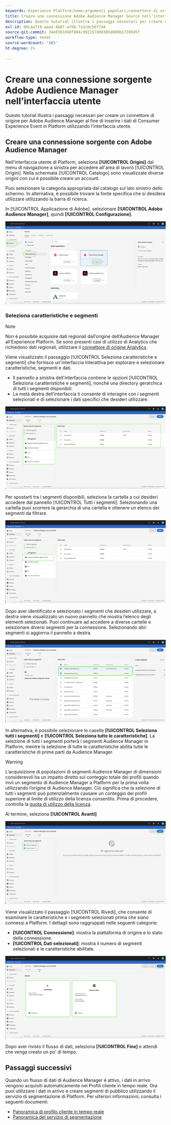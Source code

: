 ```yaml
---
keywords: Experience Platform;home;argomenti popolari;connettore di origine Audience Manager;Audience Manager;connettore audience manager
title: Creare una connessione Adobe Audience Manager Source nell’interfaccia utente
description: Questo tutorial illustra i passaggi necessari per creare una connessione di origine per Adobe Audience Manager al fine di inserire i dati di Consumer Experience Event in Platform utilizzando l’interfaccia utente.
exl-id: 90c4a719-aaad-4687-afd8-7a1c0c56f744
source-git-commit: 34e0381d40f884cd92157d08385d889b1739845f
workflow-type: tm+mt
source-wordcount: '583'
ht-degree: 1%

---
```


# Creare una connessione sorgente Adobe Audience Manager nell’interfaccia utente

Questo tutorial illustra i passaggi necessari per creare un connettore di origine per Adobe Audience Manager al fine di inserire i dati di Consumer Experience Event in Platform utilizzando l’interfaccia utente.

## Creare una connessione sorgente con Adobe Audience Manager

Nell&#39;interfaccia utente di Platform, seleziona **[!UICONTROL Origini]** dal menu di navigazione a sinistra per accedere all&#39;area di lavoro [!UICONTROL Origini]. Nella schermata [!UICONTROL Catalogo] sono visualizzate diverse origini con cui è possibile creare un account.

Puoi selezionare la categoria appropriata dal catalogo sul lato sinistro dello schermo. In alternativa, è possibile trovare la fonte specifica che si desidera utilizzare utilizzando la barra di ricerca.

In [!UICONTROL Applicazione di Adobe], selezionare **[!UICONTROL Adobe Audience Manager]**, quindi **[!UICONTROL Configurazione]**.

![catalogo](../../../../images/tutorials/create/aam/catalog.png)

### Seleziona caratteristiche e segmenti

>[!NOTE]
>
>Non è possibile acquisire dati regionali dall’origine dell’Audience Manager all’Experience Platform. Se sono presenti casi di utilizzo di Analytics che richiedono dati regionali, utilizzare il [connettore di origine Analytics](../adobe-applications/analytics.md).

Viene visualizzato il passaggio [!UICONTROL Seleziona caratteristiche e segmenti] che fornisce un&#39;interfaccia interattiva per esplorare e selezionare caratteristiche, segmenti e dati.

* Il pannello a sinistra dell&#39;interfaccia contiene le opzioni [!UICONTROL Seleziona caratteristiche e segmenti], nonché una directory gerarchica di tutti i segmenti disponibili.
* La metà destra dell’interfaccia ti consente di interagire con i segmenti selezionati e di selezionare i dati specifici che desideri utilizzare.

![add-data](../../../../images/tutorials/create/aam/add-data.png)

Per spostarti tra i segmenti disponibili, seleziona la cartella a cui desideri accedere dal pannello [!UICONTROL Tutti i segmenti]. Selezionando una cartella puoi scorrere la gerarchia di una cartella e ottenere un elenco dei segmenti da filtrare.

![cartella-segmento](../../../../images/tutorials/create/aam/segment-folder.png)

Dopo aver identificato e selezionato i segmenti che desideri utilizzare, a destra viene visualizzato un nuovo pannello che mostra l’elenco degli elementi selezionati. Puoi continuare ad accedere a diverse cartelle e selezionare diversi segmenti per la connessione. Selezionando altri segmenti si aggiorna il pannello a destra.

![select-data](../../../../images/tutorials/create/aam/select-data.png)

In alternativa, è possibile selezionare le caselle **[!UICONTROL Seleziona tutti i segmenti]** e **[!UICONTROL Seleziona tutte le caratteristiche]**. La selezione di tutti i segmenti porterà i segmenti Audience Manager in Platform, mentre la selezione di tutte le caratteristiche abilita tutte le caratteristiche di prime parti da Audience Manager.

>[!WARNING]
>
>L’acquisizione di popolazioni di segmenti Audience Manager di dimensioni considerevoli ha un impatto diretto sul conteggio totale dei profili quando invii un segmento di Audience Manager a Platform per la prima volta utilizzando l’origine di Audience Manager. Ciò significa che la selezione di tutti i segmenti può potenzialmente causare un conteggio dei profili superiore al limite di utilizzo della licenza consentito. Prima di procedere, controlla la [quota di utilizzo della licenza](../../../../../dashboards/guides/license-usage.md).

Al termine, seleziona **[!UICONTROL Avanti]**

![tutti i segmenti](../../../../images/tutorials/create/aam/all-segments.png)

Viene visualizzato il passaggio [!UICONTROL Rivedi], che consente di esaminare le caratteristiche e i segmenti selezionati prima che siano connessi a Platform. I dettagli sono raggruppati nelle seguenti categorie:

* **[!UICONTROL Connessione]**: mostra la piattaforma di origine e lo stato della connessione.
* **[!UICONTROL Dati selezionati]**: mostra il numero di segmenti selezionati e le caratteristiche abilitate.

![revisione](../../../../images/tutorials/create/aam/review.png)

Dopo aver rivisto il flusso di dati, seleziona **[!UICONTROL Fine]** e attendi che venga creato un po&#39; di tempo.

## Passaggi successivi

Quando un flusso di dati di Audience Manager è attivo, i dati in arrivo vengono acquisiti automaticamente nei Profili cliente in tempo reale. Ora puoi utilizzare i dati in arrivo e creare segmenti di pubblico utilizzando il servizio di segmentazione di Platform. Per ulteriori informazioni, consulta i seguenti documenti:

* [Panoramica di profilo cliente in tempo reale](../../../../../profile/home.md)
* [Panoramica del servizio di segmentazione](../../../../../segmentation/home.md)
